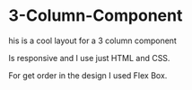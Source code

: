 # 3-Column-Component

his is a cool layout for a 3 column component

Is responsive and I use just HTML and CSS.

For get order in the design I used Flex Box.
